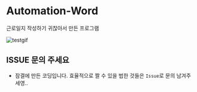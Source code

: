 # Automation-Word
근로일지 작성하기 귀찮아서 만든 프로그램

![testgif](https://user-images.githubusercontent.com/57972338/135495351-d403871c-b47a-4d0f-9121-6b9adf3b6044.gif)


## ISSUE 문의 주세요

- 잠결에 만든 코딩입니다. 효율적으로 짤 수 있을 법한 것들은 `Issue`로 문의 남겨주세영..
